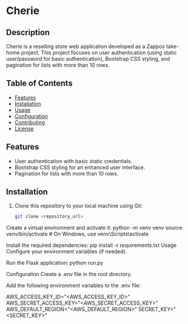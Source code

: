 # Cherie

## Description
Cherie is a reselling store web application developed as a Zappos take-home project. This project focuses on user authentication (using static user/password for basic authentication), Bootstrap CSS styling, and pagination for lists with more than 10 rows.

## Table of Contents
- [Features](#features)
- [Installation](#installation)
- [Usage](#usage)
- [Configuration](#configuration)
- [Contributing](#contributing)
- [License](#license)

## Features
- User authentication with basic static credentials.
- Bootstrap CSS styling for an enhanced user interface.
- Pagination for lists with more than 10 rows.

## Installation
1. Clone this repository to your local machine using Git:
   ```bash
   git clone <repository_url>

Create a virtual environment and activate it:
python -m venv venv
source venv/bin/activate  # On Windows, use venv\Scripts\activate

Install the required dependencies:
pip install -r requirements.txt
Usage
Configure your environment variables (if needed).

Run the Flask application:
python run.py

Configuration
Create a .env file in the root directory.

Add the following environment variables to the .env file:

AWS_ACCESS_KEY_ID="<AWS_ACCESS_KEY_ID>"
AWS_SECRET_ACCESS_KEY="<AWS_SECRET_ACCESS_KEY>"
AWS_DEFAULT_REGION="<AWS_DEFAULT_REGION>"
SECRET_KEY="<SECRET_KEY>"